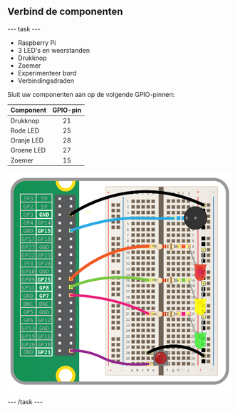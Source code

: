 ## Verbind de componenten

--- task ---

- Raspberry Pi
- 3 LED's en weerstanden
- Drukknop
- Zoemer
- Experimenteer bord
- Verbindingsdraden

Sluit uw componenten aan op de volgende GPIO-pinnen:

| Component  | GPIO-pin |
| ---------- |:--------:|
| Drukknop   |    21    |
| Rode LED   |    25    |
| Oranje LED |    28    |
| Groene LED |    27    |
| Zoemer     |    15    |

![elektrisch schema](images/wiring.png)

--- /task ---